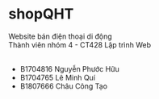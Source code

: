 # shopQHT
Website bán điện thoại di động <br/>
Thành viên nhóm 4 - CT428 Lập trình Web <br/>
<br/>
<ul>
        <li>B1704816	Nguyễn Phước Hữu</li>
        <li>B1704765	Lê Minh Quí</li>
        <li>B1807666	Châu Công Tạo</li>
    </ul>
